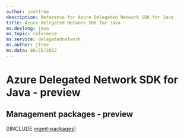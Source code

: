 ```yaml
---
author: joshfree
description: Reference for Azure Delegated Network SDK for Java
title: Azure Delegated Network SDK for Java
ms.devlang: java
ms.topic: reference
ms.service: delegatednetwork
ms.author: jfree
ms.data: 08/25/2022
---
```

# Azure Delegated Network SDK for Java - preview

## Management packages - preview
[!INCLUDE [mgmt-packages](delegated-network-mgmt-index.md)]